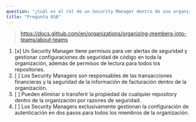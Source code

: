 ```yaml
---
question: "¿Cuál es el rol de un Security Manager dentro de una organización de GitHub?"
title: "Pregunta 058"
---
```


> https://docs.github.com/en/organizations/organizing-members-into-teams/about-teams
1. [x] Un Security Manager tiene permisos para ver alertas de seguridad y gestionar configuraciones de seguridad de código en toda la organización, además de permisos de lectura para todos los repositories.
1. [ ] Los Security Managers son responsables de las transacciones financieras y la seguridad de la información de facturación dentro de la organización.
1. [ ] Pueden eliminar o transferir la propiedad de cualquier repository dentro de la organización por razones de seguridad.
1. [ ] Los Security Managers exclusivamente gestionan la configuración de autenticación en dos pasos para todos los miembros de la organización.

